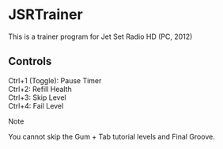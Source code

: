 # JSRTrainer
This is a trainer program for Jet Set Radio HD (PC, 2012)

## Controls
Ctrl+1 (Toggle): Pause Timer  
Ctrl+2: Refill Health  
Ctrl+3: Skip Level  
Ctrl+4: Fail Level  

> [!NOTE]
> You cannot skip the Gum + Tab tutorial levels and Final Groove.
